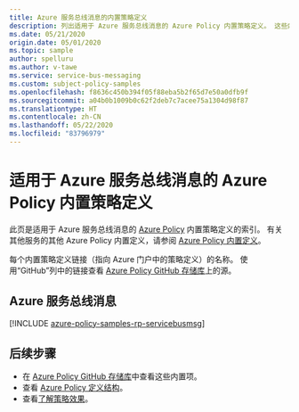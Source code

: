 ```yaml
---
title: Azure 服务总线消息的内置策略定义
description: 列出适用于 Azure 服务总线消息的 Azure Policy 内置策略定义。 这些内置的策略定义提供了管理 Azure 资源的常用方法。
ms.date: 05/21/2020
origin.date: 05/01/2020
ms.topic: sample
author: spelluru
ms.author: v-tawe
ms.service: service-bus-messaging
ms.custom: subject-policy-samples
ms.openlocfilehash: f8636c450b394f05f88eba5b2f65d7e50a0dfb9f
ms.sourcegitcommit: a04b0b1009b0c62f2deb7c7acee75a1304d98f87
ms.translationtype: HT
ms.contentlocale: zh-CN
ms.lasthandoff: 05/22/2020
ms.locfileid: "83796979"
---
```

# <a name="azure-policy-built-in-policy-definitions-for-azure-service-bus-messaging"></a>适用于 Azure 服务总线消息的 Azure Policy 内置策略定义

此页是适用于 Azure 服务总线消息的 [Azure Policy](../governance/policy/overview.md) 内置策略定义的索引。 有关其他服务的其他 Azure Policy 内置定义，请参阅 [Azure Policy 内置定义](../governance/policy/samples/built-in-policies.md)。

每个内置策略定义链接（指向 Azure 门户中的策略定义）的名称。 使用“GitHub”列中的链接查看 [Azure Policy GitHub 存储库](https://github.com/Azure/azure-policy)上的源。

## <a name="azure-service-bus-messaging"></a>Azure 服务总线消息

[!INCLUDE [azure-policy-samples-rp-servicebusmsg](../../includes/policy/samples/byrp/microsoft.servicebus.md)]

## <a name="next-steps"></a>后续步骤

- 在 [Azure Policy GitHub 存储库](https://github.com/Azure/azure-policy)中查看这些内置项。
- 查看 [Azure Policy 定义结构](../governance/policy/concepts/definition-structure.md)。
- 查看[了解策略效果](../governance/policy/concepts/effects.md)。